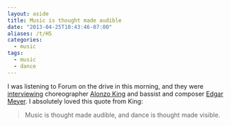 ```yaml
---
layout: aside
title: Music is thought made audible
date: "2013-04-25T10:43:46-07:00"
aliases: /t/H5
categories:
  - music
tags:
  - music
  - dance
---
```


I was listening to Forum on the drive in this morning, and they were [interviewing][] choreographer [Alonzo King][] and
bassist and composer [Edgar Meyer][]. I absolutely loved this quote from King:

> Music is thought made audible, and dance is thought made visible.

[interviewing]: http://www.kqed.org/a/forum/R201304251000
[Alonzo King]: http://linesballet.org/company/alonzo-king/
[Edgar Meyer]: http://edgarmeyer.com/
